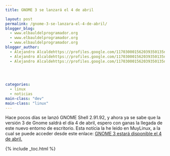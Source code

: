 ```yaml
---
title: GNOME 3 se lanzará el 4 de abril

layout: post
permalink: /gnome-3-se-lanzara-el-4-de-abril/
blogger_blog:
  - www.elbauldelprogramador.org
  - www.elbauldelprogramador.org
  - www.elbauldelprogramador.org
blogger_author:
  - Alejandro Alcaldehttps://profiles.google.com/117030001562039350135noreply@blogger.com
  - Alejandro Alcaldehttps://profiles.google.com/117030001562039350135noreply@blogger.com
  - Alejandro Alcaldehttps://profiles.google.com/117030001562039350135noreply@blogger.com

  
  
  
categories:
  - linux
  - noticias
main-class: "dev"
main-class: "linux"
---
```

Hace pocos días se lanzó GNOME Shell 2.91.92, y ahora ya se sabe que la versión 3 de Gnome saldrá el día 4 de abril, espero con ganas la llegada de este nuevo entorno de escritorio. Esta notícia la he leido en MuyLinux, a la cual se puede acceder desde este enlace: [GNOME 3 estará disponible el 4 de abril.][1]



 [1]: http://www.muylinux.com/2011/03/25/gnome-3-estara-disponible-el-4-de-abril/

{% include _toc.html %}

